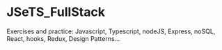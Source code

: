 # JSeTS_FullStack
Exercises and practice: Javascript, Typescript, nodeJS, Express, noSQL, React, hooks, Redux, Design Patterns...